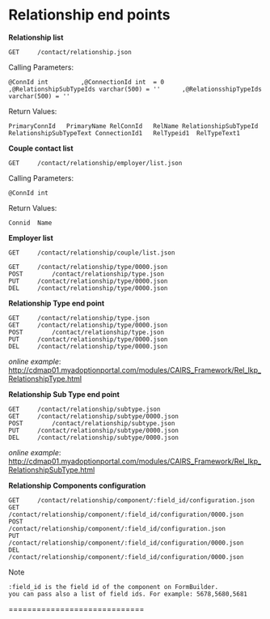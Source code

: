 #  Relationship end points

**Relationship list**

	GET		/contact/relationship.json

Calling Parameters: 		

	@ConnId int 		,@ConnectionId int  = 0 		,@RelationshipSubTypeIds varchar(500) = '' 		,@RelationsshipTypeIds varchar(500) = ''	

Return Values:	
	
	PrimaryConnId	PrimaryName	RelConnId	RelName	RelationshipSubTypeId	RelationshipSubTypeText	ConnectionId1	RelTypeid1	RelTypeText1
	
	
**Couple contact list**

	GET		/contact/relationship/employer/list.json

Calling Parameters: 		

	@ConnId int 

Return Values:	
	
	Connid	Name

	
**Employer list**

	GET		/contact/relationship/couple/list.json
	
	GET		/contact/relationship/type/0000.json
	POST		/contact/relationship/type.json
	PUT		/contact/relationship/type/0000.json
	DEL		/contact/relationship/type/0000.json


**Relationship Type end point**

	GET		/contact/relationship/type.json
	GET		/contact/relationship/type/0000.json
	POST		/contact/relationship/type.json
	PUT		/contact/relationship/type/0000.json
	DEL		/contact/relationship/type/0000.json


*online example*: http://cdmap01.myadoptionportal.com/modules/CAIRS_Framework/Rel_lkp_RelationshipType.html


**Relationship Sub Type end point**

	GET		/contact/relationship/subtype.json
	GET		/contact/relationship/subtype/0000.json
	POST		/contact/relationship/subtype.json
	PUT		/contact/relationship/subtype/0000.json
	DEL		/contact/relationship/subtype/0000.json


*online example*: http://cdmap01.myadoptionportal.com/modules/CAIRS_Framework/Rel_lkp_RelationshipSubType.html


**Relationship Components configuration**

	GET		/contact/relationship/component/:field_id/configuration.json
	GET		/contact/relationship/component/:field_id/configuration/0000.json
	POST		/contact/relationship/component/:field_id/configuration.json
	PUT		/contact/relationship/component/:field_id/configuration/0000.json
	DEL		/contact/relationship/component/:field_id/configuration/0000.json

Note

	:field_id is the field id of the component on FormBuilder.
	you can pass also a list of field ids. For example: 5678,5680,5681


=============================
